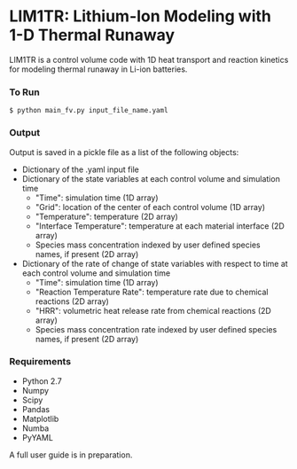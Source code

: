 # LIM1TR: Lithium-Ion Modeling with 1-D Thermal Runaway

LIM1TR is a control volume code with 1D heat transport and reaction kinetics for modeling thermal runaway in Li-ion batteries.

### To Run  
`$ python main_fv.py input_file_name.yaml`

### Output
Output is saved in a pickle file as a list of the following objects:
- Dictionary of the .yaml input file
- Dictionary of the state variables at each control volume and simulation time
    - "Time": simulation time (1D array)
    - "Grid": location of the center of each control volume (1D array)
    - "Temperature": temperature (2D array)
    - "Interface Temperature": temperature at each material interface (2D array)
    - Species mass concentration indexed by user defined species names, if present (2D array)
- Dictionary of the rate of change of state variables with respect to time at each control volume and simulation time
    - "Time": simulation time (1D array)
    - "Reaction Temperature Rate": temperature rate due to chemical reactions (2D array)
    - "HRR": volumetric heat release rate from chemical reactions (2D array)
    - Species mass concentration rate indexed by user defined species names, if present (2D array)

### Requirements
- Python 2.7
- Numpy
- Scipy
- Pandas
- Matplotlib
- Numba
- PyYAML

A full user guide is in preparation.
